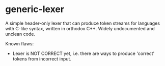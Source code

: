 # generic-lexer
A simple header-only lexer that can produce token streams for languages with C-like syntax, written in orthodox C++.
Widely undocumented and unclean code.

Known flaws:

* Lexer is NOT CORRECT yet, i.e. there are ways to produce 'correct' tokens from incorrect input.

